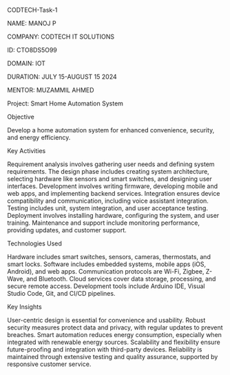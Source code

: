CODTECH-Task-1

NAME: MANOJ P

COMPANY: CODTECH IT SOLUTIONS

ID: CTO8DS5O99

DOMAIN: IOT

DURATION: JULY 15-AUGUST 15 2024

MENTOR: MUZAMMIL AHMED

Project: Smart Home Automation System

Objective

Develop a home automation system for enhanced convenience, security, and energy efficiency.

Key Activities

Requirement analysis involves gathering user needs and defining system requirements. The design phase includes creating system architecture, selecting hardware like sensors and smart switches, and designing user interfaces. Development involves writing firmware, developing mobile and web apps, and implementing backend services. Integration ensures device compatibility and communication, including voice assistant integration. Testing includes unit, system integration, and user acceptance testing. Deployment involves installing hardware, configuring the system, and user training. Maintenance and support include monitoring performance, providing updates, and customer support.

Technologies Used

Hardware includes smart switches, sensors, cameras, thermostats, and smart locks. Software includes embedded systems, mobile apps (iOS, Android), and web apps. Communication protocols are Wi-Fi, Zigbee, Z-Wave, and Bluetooth. Cloud services cover data storage, processing, and secure remote access. Development tools include Arduino IDE, Visual Studio Code, Git, and CI/CD pipelines.

Key Insights

User-centric design is essential for convenience and usability. Robust security measures protect data and privacy, with regular updates to prevent breaches. Smart automation reduces energy consumption, especially when integrated with renewable energy sources. Scalability and flexibility ensure future-proofing and integration with third-party devices. Reliability is maintained through extensive testing and quality assurance, supported by responsive customer service.
